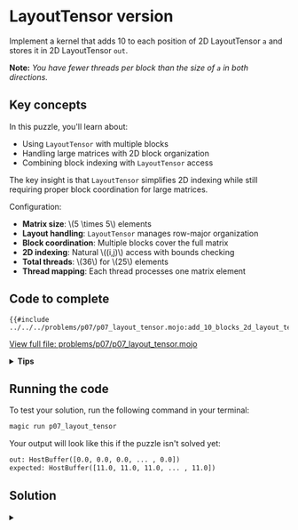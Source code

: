 # LayoutTensor version

Implement a kernel that adds 10 to each position of 2D LayoutTensor `a` and stores it in 2D LayoutTensor `out`.

**Note:** _You have fewer threads per block than the size of `a` in both directions._

## Key concepts

In this puzzle, you'll learn about:
- Using `LayoutTensor` with multiple blocks
- Handling large matrices with 2D block organization
- Combining block indexing with `LayoutTensor` access

The key insight is that `LayoutTensor` simplifies 2D indexing while still requiring proper block coordination for large matrices.

Configuration:

- **Matrix size**: \\(5 \times 5\\) elements
- **Layout handling**: `LayoutTensor` manages row-major organization
- **Block coordination**: Multiple blocks cover the full matrix
- **2D indexing**: Natural \\((i,j)\\) access with bounds checking
- **Total threads**: \\(36\\) for \\(25\\) elements
- **Thread mapping**: Each thread processes one matrix element

## Code to complete

```mojo
{{#include ../../../problems/p07/p07_layout_tensor.mojo:add_10_blocks_2d_layout_tensor}}
```
<a href="{{#include ../_includes/repo_url.md}}/blob/main/problems/p07/p07_layout_tensor.mojo" class="filename">View full file: problems/p07/p07_layout_tensor.mojo</a>

<details>
<summary><strong>Tips</strong></summary>

<div class="solution-tips">

1. Calculate global indices: `global_i = block_dim.x * block_idx.x + thread_idx.x`
2. Add guard: `if global_i < size and global_j < size`
3. Inside guard: `out[global_i, global_j] = a[global_i, global_j] + 10.0`
</div>
</details>

## Running the code

To test your solution, run the following command in your terminal:

```bash
magic run p07_layout_tensor
```

Your output will look like this if the puzzle isn't solved yet:
```txt
out: HostBuffer([0.0, 0.0, 0.0, ... , 0.0])
expected: HostBuffer([11.0, 11.0, 11.0, ... , 11.0])
```

## Solution

<details class="solution-details">
<summary></summary>

```mojo
{{#include ../../../solutions/p07/p07_layout_tensor.mojo:add_10_blocks_2d_layout_tensor_solution}}
```

<div class="solution-explanation">

This solution:
- Computes global indices with `block_dim * block_idx + thread_idx`
- Guards against out-of-bounds with `if global_i < size and global_j < size`
- Uses `LayoutTensor`'s 2D indexing: `out[global_i, global_j] = a[global_i, global_j] + 10.0`
</div>
</details>
